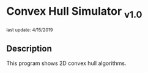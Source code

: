 # Convex Hull Simulator <sub>v1.0</sub>
<sub>last update: 4/15/2019</sub>

## Description
This program shows 2D convex hull algorithms.